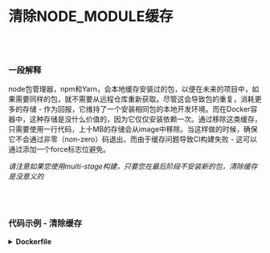 # 清除NODE_MODULE缓存

<br/><br/>

### 一段解释

node包管理器，npm和Yarn，会本地缓存安装过的包，以便在未来的项目中，如果需要同样的包，就不需要从远程仓库重新获取。尽管这会导致包的重复，消耗更多的存储 - 作为回报，它维持了一个安装相同包的本地开发环境。而在Docker容器中，这种存储是没什么价值的，因为它仅仅安装依赖一次。通过移除这类缓存，只需要使用一行代码，上十MB的存储会从image中移除。当这样做的时候，确保它不会通过非零（non-zero）码退出，而由于缓存问题导致CI构建失败 - 这可以通过添加一个force标志位避免。

*请注意如果您使用multi-stage构建，只要您在最后阶段不安装新的包，清除缓存是没意义的*

<br/><br/>

### 代码示例 - 清除缓存

<details>
<summary><strong>Dockerfile</strong></summary>

```
FROM node:12-slim AS build
WORKDIR /usr/src/app
COPY package.json package-lock.json ./
RUN npm ci --production && npm cache clean --force

# 剩余部分
```

</details>